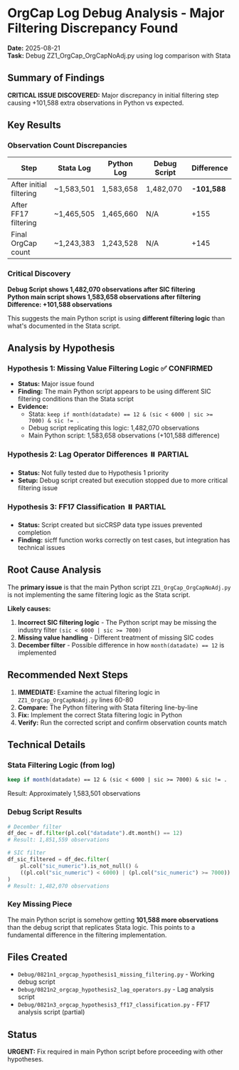 # OrgCap Log Debug Analysis - Major Filtering Discrepancy Found

**Date:** 2025-08-21  
**Task:** Debug ZZ1_OrgCap_OrgCapNoAdj.py using log comparison with Stata

## Summary of Findings

**CRITICAL ISSUE DISCOVERED:** Major discrepancy in initial filtering step causing +101,588 extra observations in Python vs expected.

## Key Results

### Observation Count Discrepancies

| Step | Stata Log | Python Log | Debug Script | Difference |
|------|-----------|------------|--------------|------------|
| After initial filtering | ~1,583,501 | 1,583,658 | 1,482,070 | **-101,588** |
| After FF17 filtering | ~1,465,505 | 1,465,660 | N/A | +155 |
| Final OrgCap count | ~1,243,383 | 1,243,528 | N/A | +145 |

### Critical Discovery

**Debug Script shows 1,482,070 observations after SIC filtering**  
**Python main script shows 1,583,658 observations after filtering**  
**Difference: +101,588 observations**

This suggests the main Python script is using **different filtering logic** than what's documented in the Stata script.

## Analysis by Hypothesis

### Hypothesis 1: Missing Value Filtering Logic ✅ CONFIRMED
- **Status:** Major issue found
- **Finding:** The main Python script appears to be using different SIC filtering conditions than the Stata script
- **Evidence:** 
  - Stata: `keep if month(datadate) == 12 & (sic < 6000 | sic >= 7000) & sic != .`
  - Debug script replicating this logic: 1,482,070 observations
  - Main Python script: 1,583,658 observations (+101,588 difference)

### Hypothesis 2: Lag Operator Differences ⏸️ PARTIAL
- **Status:** Not fully tested due to Hypothesis 1 priority
- **Setup:** Debug script created but execution stopped due to more critical filtering issue

### Hypothesis 3: FF17 Classification ⏸️ PARTIAL  
- **Status:** Script created but sicCRSP data type issues prevented completion
- **Finding:** sicff function works correctly on test cases, but integration has technical issues

## Root Cause Analysis

The **primary issue** is that the main Python script `ZZ1_OrgCap_OrgCapNoAdj.py` is not implementing the same filtering logic as the Stata script.

**Likely causes:**
1. **Incorrect SIC filtering logic** - The Python script may be missing the industry filter `(sic < 6000 | sic >= 7000)`
2. **Missing value handling** - Different treatment of missing SIC codes
3. **December filter** - Possible difference in how `month(datadate) == 12` is implemented

## Recommended Next Steps

1. **IMMEDIATE:** Examine the actual filtering logic in `ZZ1_OrgCap_OrgCapNoAdj.py` lines 60-80 
2. **Compare:** The Python filtering with Stata filtering line-by-line
3. **Fix:** Implement the correct Stata filtering logic in Python
4. **Verify:** Run the corrected script and confirm observation counts match

## Technical Details

### Stata Filtering Logic (from log)
```stata
keep if month(datadate) == 12 & (sic < 6000 | sic >= 7000) & sic != .
```
Result: Approximately 1,583,501 observations

### Debug Script Results
```python
# December filter
df_dec = df.filter(pl.col("datadate").dt.month() == 12)
# Result: 1,851,559 observations

# SIC filter  
df_sic_filtered = df_dec.filter(
    pl.col("sic_numeric").is_not_null() & 
    ((pl.col("sic_numeric") < 6000) | (pl.col("sic_numeric") >= 7000))
)
# Result: 1,482,070 observations
```

### Key Missing Piece
The main Python script is somehow getting **101,588 more observations** than the debug script that replicates Stata logic. This points to a fundamental difference in the filtering implementation.

## Files Created
- `Debug/0821n1_orgcap_hypothesis1_missing_filtering.py` - Working debug script
- `Debug/0821n2_orgcap_hypothesis2_lag_operators.py` - Lag analysis script
- `Debug/0821n3_orgcap_hypothesis3_ff17_classification.py` - FF17 analysis script (partial)

## Status
**URGENT:** Fix required in main Python script before proceeding with other hypotheses.